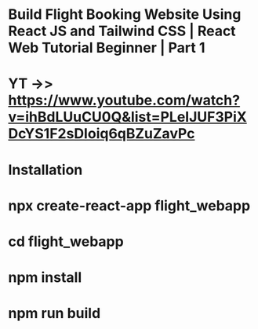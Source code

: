 # Build Flight Booking Website Using React JS and Tailwind CSS | React Web Tutorial Beginner | Part 1
# YT ->> https://www.youtube.com/watch?v=ihBdLUuCU0Q&list=PLeIJUF3PiXDcYS1F2sDIoiq6qBZuZavPc

# Installation 
# npx create-react-app flight_webapp
# cd flight_webapp
# npm install
# npm run build




